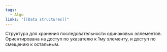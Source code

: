 ```yaml
---
tags:
  - Algo
links: "[[Data structures]]"
---
```

Структура для хранения последовательности одинаковых эллементов.
Ориентирована на доступ по указателю к 1му элементу, и доступ по смещению к остальным.
